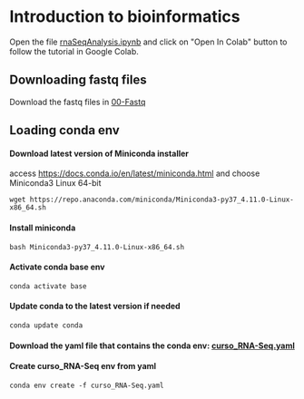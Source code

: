 # Introduction to bioinformatics

Open the file <a href="https://github.com/hanielcedraz/RNA-Seq_Course/blob/main/rnaSeqAnalysis.ipynb" target="_blank">rnaSeqAnalysis.ipynb</a> and click on "Open In Colab" button to follow the tutorial in Google Colab.



<!---
```
https://github.com/hanielcedraz/RNA-Seq_Course/blob/main/rnaSeqAnalysis.ipynb">rnaSeqAnalysis.ipynb
```
-->



## Downloading fastq files
Download the fastq files in <a href="https://github.com/hanielcedraz/RNA-Seq_Course/tree/main/00-Fastq" target="_blank">00-Fastq</a> 


## Loading conda env

#### Download latest version of Miniconda installer
access https://docs.conda.io/en/latest/miniconda.html and choose Miniconda3 Linux 64-bit

```shell
wget https://repo.anaconda.com/miniconda/Miniconda3-py37_4.11.0-Linux-x86_64.sh
```

#### Install miniconda
```
bash Miniconda3-py37_4.11.0-Linux-x86_64.sh
```

#### Activate conda base env
```
conda activate base
```

#### Update conda to the latest version if needed
```
conda update conda
```

#### Download the yaml file that contains the conda env: <a href="https://raw.githubusercontent.com/hanielcedraz/RNA-Seq_Course/main/curso_RNA-Seq.yaml" target="_blank">curso_RNA-Seq.yaml</a>  

#### Create curso_RNA-Seq env from yaml
```
conda env create -f curso_RNA-Seq.yaml

```
